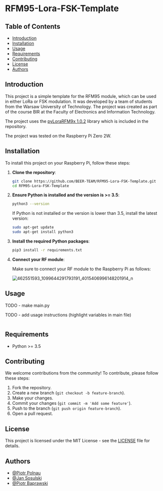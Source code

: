 # RFM95-Lora-FSK-Template

## Table of Contents
- [Introduction](#introduction)
- [Installation](#installation)
- [Usage](#usage)
- [Requirements](#requirements)
- [Contributing](#contributing)
- [License](#license)
- [Authors](#authors)

## Introduction
This project is a simple template for the RFM95 module, which can be used in either LoRa or FSK modulation. It was developed by a team of students from the Warsaw University of Technology. The project was created as part of the course BIR at the Faculty of Electronics and Information Technology. 

The project uses the [pyLoraRFM9x 1.0.2](https://pypi.org/project/pyLoraRFM9x/) library which is included in the repository. 

The project was tested on the Raspberry Pi Zero 2W.

## Installation
To install this project on your Raspberry Pi, follow these steps:

1. **Clone the repository**:
    ```sh
    git clone https://github.com/BEER-TEAM/RFM95-Lora-FSK-Template.git
    cd RFM95-Lora-FSK-Template
    ```

2. **Ensure Python is installed and the version is >= 3.5**:
    ```sh
    python3 --version
    ```

    If Python is not installed or the version is lower than 3.5, install the latest version:
    ```sh
    sudo apt-get update
    sudo apt-get install python3
    ```

3. **Install the required Python packages**:
    ```sh
    pip3 install -r requirements.txt
    ```

4. **Connect your RF module**:

    Make sure to connect your RF module to the Raspberry Pi as follows:
   
    ![462551593_1099644291793191_4015406996148201914_n](https://github.com/user-attachments/assets/e6436a19-be00-4c16-a0ee-e50048611e3e)


## Usage

TODO - make main.py

TODO - add usage instructions (highlight variables in main file)

```python

```

## Requirements
- Python >= 3.5

## Contributing

We welcome contributions from the community! To contribute, please follow these steps:

1. Fork the repository.
2. Create a new branch (`git checkout -b feature-branch`).
3. Make your changes.
4. Commit your changes (`git commit -m 'Add some feature'`).
5. Push to the branch (`git push origin feature-branch`).
6. Open a pull request.

## License

This project is licensed under the MIT License - see the [LICENSE](LICENSE) file for details.

## Authors
- [@Piotr Polnau](https://github.com/Vortarin)
- [@Jan Sosulski](https://github.com/jan-sosulski)
- [@Piotr Baprawski](https://github.com/pbaprawski)
